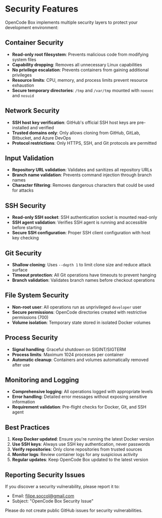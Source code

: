 # Security Features

OpenCode Box implements multiple security layers to protect your development environment:

## Container Security

- **Read-only root filesystem**: Prevents malicious code from modifying system files
- **Capability dropping**: Removes all unnecessary Linux capabilities
- **No privilege escalation**: Prevents containers from gaining additional privileges
- **Resource limits**: CPU, memory, and process limits prevent resource exhaustion
- **Secure temporary directories**: `/tmp` and `/var/tmp` mounted with `noexec` and `nosuid`

## Network Security

- **SSH host key verification**: GitHub's official SSH host keys are pre-installed and verified
- **Trusted domains only**: Only allows cloning from GitHub, GitLab, Bitbucket, and Azure DevOps
- **Protocol restrictions**: Only HTTPS, SSH, and Git protocols are permitted

## Input Validation

- **Repository URL validation**: Validates and sanitizes all repository URLs
- **Branch name validation**: Prevents command injection through branch names
- **Character filtering**: Removes dangerous characters that could be used for attacks

## SSH Security

- **Read-only SSH socket**: SSH authentication socket is mounted read-only
- **SSH agent validation**: Verifies SSH agent is running and accessible before starting
- **Secure SSH configuration**: Proper SSH client configuration with host key checking

## Git Security

- **Shallow cloning**: Uses `--depth 1` to limit clone size and reduce attack surface
- **Timeout protection**: All Git operations have timeouts to prevent hanging
- **Branch validation**: Validates branch names before checkout operations

## File System Security

- **Non-root user**: All operations run as unprivileged `developer` user
- **Secure permissions**: OpenCode directories created with restrictive permissions (700)
- **Volume isolation**: Temporary state stored in isolated Docker volumes

## Process Security

- **Signal handling**: Graceful shutdown on SIGINT/SIGTERM
- **Process limits**: Maximum 1024 processes per container
- **Automatic cleanup**: Containers and volumes automatically removed after use

## Monitoring and Logging

- **Comprehensive logging**: All operations logged with appropriate levels
- **Error handling**: Detailed error messages without exposing sensitive information
- **Requirement validation**: Pre-flight checks for Docker, Git, and SSH agent

## Best Practices

1. **Keep Docker updated**: Ensure you're running the latest Docker version
2. **Use SSH keys**: Always use SSH key authentication, never passwords
3. **Verify repositories**: Only clone repositories from trusted sources
4. **Monitor logs**: Review container logs for any suspicious activity
5. **Regular updates**: Keep OpenCode Box updated to the latest version

## Reporting Security Issues

If you discover a security vulnerability, please report it to:
- Email: filipe.soccol@gmail.com
- Subject: "OpenCode Box Security Issue"

Please do not create public GitHub issues for security vulnerabilities.